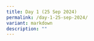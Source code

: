 ```yaml
---
title: Day 1 (25 Sep 2024)
permalink: /day-1-25-sep-2024/
variant: markdown
description: ""
---
```

